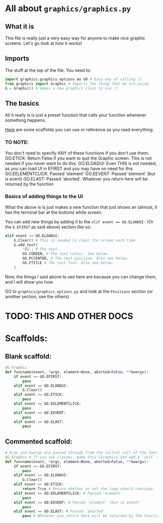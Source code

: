 # All about `graphics/graphics.py`
## What it is
This file is really just a very easy way for anyone to make nice graphic screens. Let's go look at how it works!
## Imports
The stuff at the top of the file. You need to:
```py
import graphics.graphics_options as GO # Easy way of calling it
from graphics import Graphic # Imports the thing that we are using
G = Graphic() # makes a new graphics class to use :)
```
## The basics
All it really is is just a preset function that calls your function whenever something happens.

[Here](#scaffolds) are some scaffolds you can use or reference as you read everything.

### TO NOTE:
You don't need to specify ANY of these functions if you don't use them.
GO.ETICK: Return False if you want to quit the Graphic screen. This is not needed if you never want to do this.
GO.ELOADUI: Even THIS is not needed, as you can load UI in EFIRST and you may have no need for this
GO.EELEMENTCLICK: Passed 'element'
GO.EEVENT: Passed 'element' (but is event)
GO.ELAST: Passed 'aborted'. Whatever you return here will be returned by the function

### Basics of adding things to the UI
What the above is is just makes a new function that just shows an (almost, it has the terminal bar at the bottom) white screen.

You can add new things by adding it to the `elif event == GO.ELOADUI:` (Or the `E.EFIRST` as said above) section like so:

```py
elif event == GO.ELOADUI:
    G.Clear() # This is needed to clear the screen each time
    G.add_text(
        'HI', # The text.
        GO.CGREEN, # The text colour. See below.
        GO.PCCENTER, # The text position. Also see below.
        GO.FTITLE # The text font. Also see below.
    )
```

Now, the things I said above to see here are because you can change them, and I will show you how.

GO to `graphics/graphics_options.py` and look at the `Positions` section (or another section, see the others)

# TODO: THIS AND OTHER DOCS

# Scaffolds:
## Blank scaffold:
```py
@G.Graphic
def funcname(event, *args, element=None, aborted=False, **kwargs):
    if event == GO.EFIRST:
        pass
    elif event == GO.ELOADUI:
        G.Clear()
    elif event == GO.ETICK:
        pass
    elif event == GO.EELEMENTCLICK:
        pass
    elif event == GO.EEVENT:
        pass
    elif event == GO.ELAST:
        pass
```
## Commented scaffold:
```py
# Args and kwargs are passed through from the initial call of the func
@G.Graphic # If you use classes, make this CGraphics and add a `self` argument to the function (i.e. def funcname(self, event, *args, etc.))
def funcname(event, *args, element=None, aborted=False, **kwargs):
    if event == GO.EFIRST:
        pass
    elif event == GO.ELOADUI:
        G.Clear()
    elif event == GO.ETICK:
        return True # Return whether or not the loop should continue.
    elif event == GO.EELEMENTCLICK: # Passed 'element'
        pass
    elif event == GO.EEVENT: # Passed 'element' (but is event)
        pass
    elif event == GO.ELAST: # Passed 'aborted'
        pass # Whatever you return here will be returned by the function
```